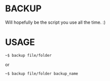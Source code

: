 BACKUP
=======

Will hopefully be the script you use all the time. :)

USAGE
=====
 `~$ backup file/folder`
 
 or
 
 `~$ backup file/folder backup_name`
